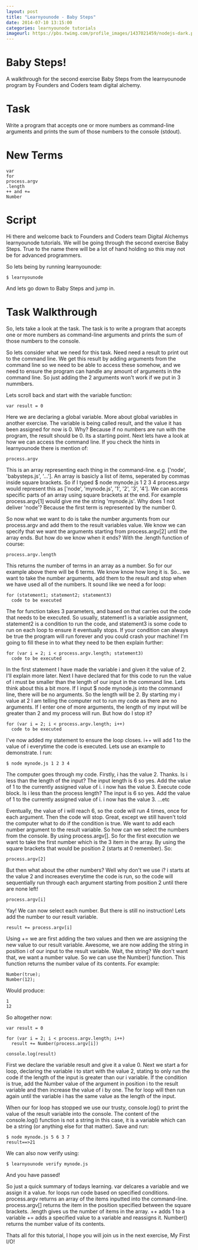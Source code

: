 ```yaml
---
layout: post
title: "Learnyounode - Baby Steps"
date: 2014-07-10 13:15:00
categories: learnyounode tutorials
imageurl: https://pbs.twimg.com/profile_images/1437021459/nodejs-dark.png
---
```

# Baby Steps!

A walkthrough for the second exercise Baby Steps from the learnyounode program by Founders and Coders team digital alchemy. 

# Task
Write a program that accepts one or more numbers as command-line arguments and prints the sum of those numbers to the console (stdout).

# New Terms
    var
    for
    process.argv
    .length
    ++ and +=
    Number

# Script
Hi there and welcome back to Founders and Coders team Digital Alchemys learnyounode tutorials. We will be going through the second exercise Baby Steps. True to the name there will be a lot of hand holding so this may not be for advanced programmers. 

So lets being by running learnyounode:

    $ learnyounode

And lets go down to Baby Steps and jump in.   

# Task Walkthrough
So, lets take a look at the task. The task is to write a program that accepts one or more numbers as command-line arguments and prints the sum of those numbers to the console. 

So lets consider what we need for this task. Need need a result to print out to the command line. We get this result by adding arguments from the command line so we need to be able to access these somehow, and we need to ensure the program can handle any amount of arguments in the command line. So just adding the 2 arguments won't work if we put in 3 nummbers.

Lets scroll back and start with the variable function:

    var result = 0
    
Here we are declaring a global variable. More about global variables in another exercise. The variable is being called result, and the value it has been assigned for now is 0. Why? Because if no numbers are run with the program, the result should be 0. Its a starting point. Next lets have a look at how we can access the command line. If you check the hints in learnyounode there is mention of:

    process.argv
    
This is an array representing each thing in the command-line. e.g. ['node', 'babysteps.js', '...']. An array is basicly a list of items, seperated by commas inside square brackets. So if I typed $ node mynode.js 1 2 3 4 process.argv would represent this as ['node', 'mynode.js', '1', '2', '3', '4']. We can access specific parts of an array using square brackets at the end. For example process.argv[1] would give me the string 'mynode.js'. Why does 1 not deliver 'node'? Because the first term is represented by the number 0.    

So now what we want to do is take the number arguments from our process.argv and add them to the result variables value. We know we can specify that we want the arguments starting from process.argv[2] until the array ends. But how do we know when it ends? With the .length function of course:

    process.argv.length
    
This returns the number of terms in an array as a number. So for our example above there will be 6 terms. We know know how long it is. So... we want to take the number arguments, add them to the result and stop when we have used all of the numbers. It sound like we need a for loop:

    for (statement1; statement2; statement3)
      code to be executed
      
The for function takes 3 parameters, and based on that carries out the code that needs to be executed. So usually, statement1 is a variable assignment, statement2 is a condition to run the code, and statement3 is some code to run on each loop to ensure it eventually stops. If your condition can always be true the program will run forever and you could crash your machine! I'm going to fill these in to what they need to be then explain further:

    for (var i = 2; i < process.argv.length; statement3)
      code to be executed
      
In the first statement I have made the variable i and given it the value of 2. I'll explain more later. Next I have declared that for this code to run the value of i must be smaller than the length of our input in the command line. Lets think about this a bit more. If I input $ node mynode.js into the command line, there will be no arguments. So the length will be 2. By starting my i value at 2 I am telling the computer not to run my code as there are no arguments. If I enter one of more arguments, the length of my input will be greater than 2 and my process will run. But how do I stop it? 

    for (var i = 2; i < process.argv.length; i++)
      code to be executed
      
I've now added my statement to ensure the loop closes. i++ will add 1 to the value of i everytime the code is executed. Lets use an example to demonstrate. I run:

    $ node mynode.js 1 2 3 4
    
The computer goes through my code. Firstly, i has the value 2. Thanks. Is i less than the length of the input? The input length is 6 so yes. Add the value of 1 to the currently assigned value of i. i now has the value 3. Execute code block. Is i less than the process length? The input is 6 so yes. Add the value of 1 to the currently assigned value of i. i now has the value 3. ...etc

Eventually, the value of i will reach 6, so the code will run 4 times, once for each argument. Then the code will stop. Great, except we still haven't told the computer what to do if the condition is true. We want to add each number argument to the result variable. So how can we select the numbers from the console. By using process.argv[]. So for the first execution we want to take the first number which is the 3 item in the array. By using the square brackets that would be position 2 (starts at 0 remember). So:

    process.argv[2]
    
But then what about the other numbers? Well why don't we use i? i starts at the value 2 and increases everytime the code is run, so the code will sequentially run through each argument starting from position 2 until there are none left!

    process.argv[i]
    
Yay! We can now select each number. But there is still no instruction! Lets add the number to our result variable.

    result += process.argv[i]
    
Using += we are first adding the two values and then we are assigning the new value to our result variable. Awesome, we are now adding the string in position i of our input to the result variable. Wait, the string? We don't want that, we want a number value. So we can use the Number() function. This function returns the number value of its contents. For example:

    Number(true);
    Number(12);
    
Would produce:

    1
    12
    
So altogether now:

    var result = 0
    
    for (var i = 2; i < process.argv.length; i++)
      result += Number(process.argv[i])
      
    console.log(result)
    
First we declare the variable result and give it a value 0. Next we start a for loop, declaring the variable i to start with the value 2, stating to only run the code if the length of the input is greater than our i variable. If the condition is true, add the Number value of the argument in position i to the result variable and then increase the value of i by one. The for loop will then run again until the variable i has the same value as the length of the input. 

When our for loop has stopped we use our trusty, console.log() to print the value of the result variable into the console. The content of the console.log() function is not a string in this case, it is a variable which can be a string (or anything else for that matter). Save and run:

    $ node mynode.js 5 6 3 7
    result==>21
    
We can also now verify using:

    $ learnyounode verify mynode.js
    
And you have passed! 

So just a quick summary of todays learning. var delcares a variable and we assign it a value. for loops run code based on specified conditions. process.argv returns an array of the items inputted into the command-line. process.argv[] returns the item in the position specified between the square brackets. .length gives us the number of items in the array. ++ adds 1 to a variable += adds a specified value to a variable and reassigns it. Number() returns the number value of its contents.

Thats all for this tutorial, I hope you will join us in the next exercise, My First I/O!
